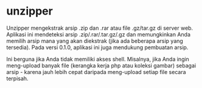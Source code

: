 # unzipper

Unzipper mengekstrak arsip .zip dan .rar atau file .gz/tar.gz di server web. Aplikasi ini mendeteksi arsip .zip/.rar/.tar.gz/.gz dan memungkinkan Anda memilih arsip mana yang akan diekstrak (jika ada beberapa arsip yang tersedia). Pada versi 0.1.0, aplikasi ini juga mendukung pembuatan arsip.

Ini berguna jika Anda tidak memiliki akses shell. Misalnya, jika Anda ingin meng-upload banyak file (kerangka kerja php atau koleksi gambar) sebagai arsip - karena jauh lebih cepat daripada meng-upload setiap file secara terpisah.